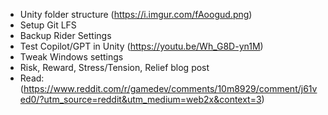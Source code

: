 - Unity folder structure (https://i.imgur.com/fAoogud.png)
- Setup Git LFS
- Backup Rider Settings
- Test Copilot/GPT in Unity (https://youtu.be/Wh_G8D-yn1M)
- Tweak Windows settings
- Risk, Reward, Stress/Tension, Relief blog post
- Read: (https://www.reddit.com/r/gamedev/comments/10m8929/comment/j61ved0/?utm_source=reddit&utm_medium=web2x&context=3)
